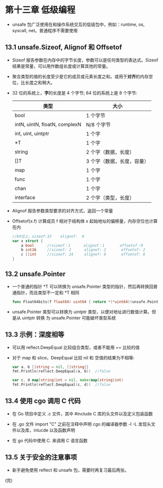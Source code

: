 # 第十三章 低级编程

- unsafe 包广泛使用在和操作系统交互的低级包中，例如：runtime, os, syscall, net。普通程序不需要使用

## 13.1 unsafe.Sizeof, Alignof 和 Offsetof

- Sizeof 报告参数在内存中的字节长度，参数可以是任何类型的表达式。Sizeof结果是常量，可以用作数组长度或计算其他的常量。

- 聚合类型的值的长度至少是它的成员或元素长度之和。或用于**对齐**的内存空位，比长度之和稍大。

- 32 位的系统上，**字**的长度是 4 个字节; 64 位的系统上是 8 个字节:

  |类型|大小|
  |-|-|
  |bool|1 个字节|
  |intN, uintN, floatN, complexN|N/8 个字节
  |int, uint, uintptr|1 个字
  |*T|1 个字
  |string|2 个字（数据，长度）
  |[]T| 3 个字（数据，长度，容量）
  |map|1 个字
  |func|1 个字
  |chan|1 个字
  |interface|2 个字（类型，长度）

- Alignof 报告参数类型要求的对齐方式，返回一个常量

- Offsetof(x.f) 计算成员 f 相对于结构体 x 起始地址的偏移量，内存空位也计算在内

  ```go
  //64位上，sizeof:32    alignof:  8
  var x struct {
      a bool      //sizeof：1      alignof：1       offsetof：0
      b int16     //sizeof: 2      alignof: 2       offsetof: 2
      c []int     //sizeof: 24     alignof: 8       offsetof: 8
  }
  ```

## 13.2 unsafe.Pointer

- 一个普通的指针 *T 可以转换为 unsafe.Pointer 类型的指针，然后再转换回普通指针，而且类型不一定和 *T 相同

  ```go
  func Float64bits(f float64) uint64 { return *(*uint64)(unsafe.Pointer(&f)) }
  ```

- unsafe.Pointer 类型可以转换为 uintptr 类型，以便对地址进行数值计算。但是从 uintptr 转换 为 unsafe.Pointer 可能破坏类型系统

## 13.3 示例：深度相等

- 可以用 reflect.DeepEqual 比较组合类型，或者不能用 == 比较的值

- 对于 map 和 slice，DeepEqual 比较 nil 和 空值的结果为不相等:

  ```go
  var a, b []string = nil, []string{}
  fmt.Println(reflect.DeepEqual(a, b))  //false
  
  var c, d map[string]int = nil, make(map[string]int)
  fmt.Println(reflect.DeepEqual(c, d))  //false
  ```

## 13.4 使用 cgo 调用 C 代码

- 在 Go 项目中定义 .c 文件，其中 #include C 库的头文件以及定义包装函数

- 在 .go 文件 import "C" 之前在注释中声明 cgo 的编译器参数 -I -L 发现头文件以及库，inlucde 以及函数声明

- 在 go 代码中使用 C. 来调用 C 语言函数

## 13.5 关于安全的注意事项

- 新手避免使用 reflect 和 unsafe 包，需要时再复习最后两张。

(完)
